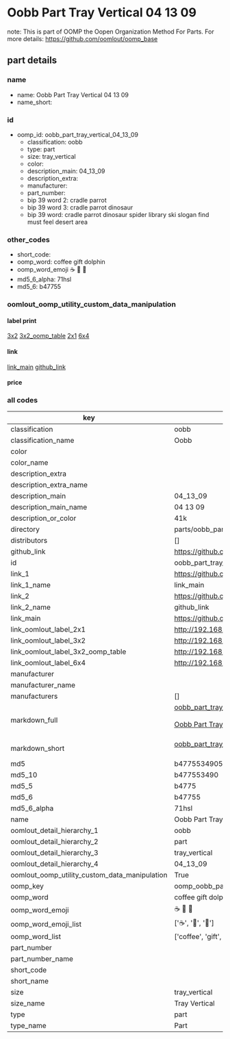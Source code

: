 # Oobb Part Tray Vertical 04 13 09  

note: This is part of OOMP the Oopen Organization Method For Parts. For more details: https://github.com/oomlout/oomp_base

##  part details





### name
* name: Oobb Part Tray Vertical 04 13 09
* name_short: 
### id
* oomp_id: oobb_part_tray_vertical_04_13_09
  * classification: oobb
  * type: part
  * size: tray_vertical
  * color: 
  * description_main: 04_13_09
  * description_extra: 
  * manufacturer: 
  * part_number: 
  * bip 39 word 2: cradle parrot
  * bip 39 word 3: cradle parrot dinosaur
  * bip 39 word: cradle parrot dinosaur spider library ski slogan find must feel desert area

### other_codes
* short_code: 
* oomp_word: coffee gift dolphin
* oomp_word_emoji :coffee: :gift: :dolphin:
* md5_6_alpha: 71hsl
* md5_6: b47755






### oomlout_oomp_utility_custom_data_manipulation
#### label print
[3x2](http://192.168.1.245:1112/?label=oomp%2071hsl)
[3x2_oomp_table](http://192.168.1.107:1112/?label=oomp%2071hsl)
[2x1](http://192.168.1.242:1112/?label=oomp%2071hsl)
[6x4](http://192.168.1.55:1112/?label=oomp%2071hsl)    

#### link

[link_main](https://github.com/oomlout/oomlout_oomp_current_version_messy/tree/main/parts/oobb_part_tray_vertical_04_13_09) [github_link](https://github.com/oomlout/oomlout_oomp_part_src/tree/main/parts/oobb_part_tray_vertical_04_13_09)                             

#### price







### all codes 
| key | value |  
| --- | --- |  
| classification | oobb |  
| classification_name | Oobb |  
| color |  |  
| color_name |  |  
| description_extra |  |  
| description_extra_name |  |  
| description_main | 04_13_09 |  
| description_main_name | 04 13 09 |  
| description_or_color | 41k |  
| directory | parts/oobb_part_tray_vertical_04_13_09 |  
| distributors | [] |  
| github_link | https://github.com/oomlout/oomlout_oomp_part_src/tree/main/parts/oobb_part_tray_vertical_04_13_09 |  
| id | oobb_part_tray_vertical_04_13_09 |  
| link_1 | https://github.com/oomlout/oomlout_oomp_current_version_messy/tree/main/parts/oobb_part_tray_vertical_04_13_09 |  
| link_1_name | link_main |  
| link_2 | https://github.com/oomlout/oomlout_oomp_part_src/tree/main/parts/oobb_part_tray_vertical_04_13_09 |  
| link_2_name | github_link |  
| link_main | https://github.com/oomlout/oomlout_oomp_current_version_messy/tree/main/parts/oobb_part_tray_vertical_04_13_09 |  
| link_oomlout_label_2x1 | http://192.168.1.242:1112/?label=oomp%2071hsl |  
| link_oomlout_label_3x2 | http://192.168.1.245:1112/?label=oomp%2071hsl |  
| link_oomlout_label_3x2_oomp_table | http://192.168.1.107:1112/?label=oomp%2071hsl |  
| link_oomlout_label_6x4 | http://192.168.1.55:1112/?label=oomp%2071hsl |  
| manufacturer |  |  
| manufacturer_name |  |  
| manufacturers | [] |  
| markdown_full | [oobb_part_tray_vertical_04_13_09](https://github.com/oomlout/oomlout_oomp_current_version_messy/tree/main/parts/oobb_part_tray_vertical_04_13_09)<br>[](https://github.com/oomlout/oomlout_oomp_current_version_messy/tree/main/parts/oobb_part_tray_vertical_04_13_09)<br>[Oobb Part Tray Vertical 04 13 09](https://github.com/oomlout/oomlout_oomp_current_version_messy/tree/main/parts/oobb_part_tray_vertical_04_13_09)<br><br> |  
| markdown_short | [oobb_part_tray_vertical_04_13_09](https://github.com/oomlout/oomlout_oomp_current_version_messy/tree/main/parts/oobb_part_tray_vertical_04_13_09)<br><br> |  
| md5 | b47755349056b97f29408d1a7ce8198f |  
| md5_10 | b477553490 |  
| md5_5 | b4775 |  
| md5_6 | b47755 |  
| md5_6_alpha | 71hsl |  
| name | Oobb Part Tray Vertical 04 13 09 |  
| oomlout_detail_hierarchy_1 | oobb |  
| oomlout_detail_hierarchy_2 | part |  
| oomlout_detail_hierarchy_3 | tray_vertical |  
| oomlout_detail_hierarchy_4 | 04_13_09 |  
| oomlout_oomp_utility_custom_data_manipulation | True |  
| oomp_key | oomp_oobb_part_tray_vertical_04_13_09 |  
| oomp_word | coffee gift dolphin |  
| oomp_word_emoji | :coffee: :gift: :dolphin: |  
| oomp_word_emoji_list | [':coffee:', ':gift:', ':dolphin:'] |  
| oomp_word_list | ['coffee', 'gift', 'dolphin'] |  
| part_number |  |  
| part_number_name |  |  
| short_code |  |  
| short_name |  |  
| size | tray_vertical |  
| size_name | Tray Vertical |  
| type | part |  
| type_name | Part |  
